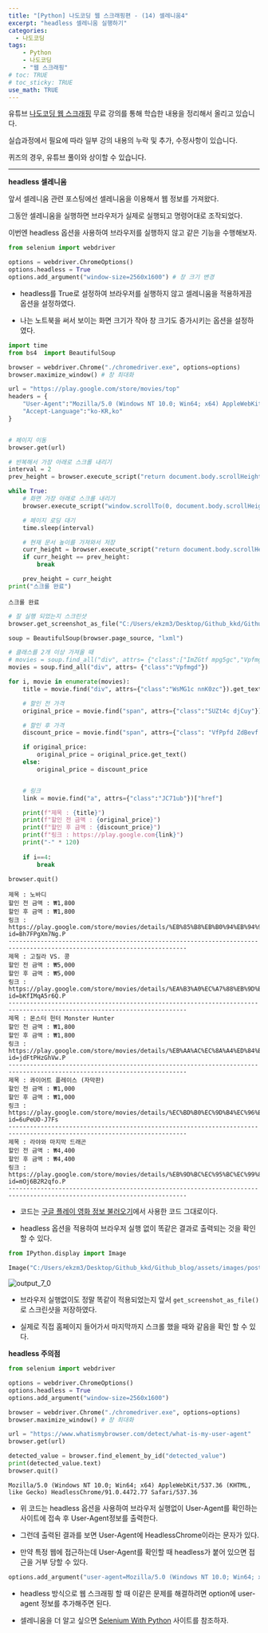 ```yaml
---
title: "[Python] 나도코딩 웹 스크래핑편 - (14) 셀레니움4"
excerpt: "headless 셀레니움 실행하기"
categories: 
  - 나도코딩
tags: 
    - Python
    - 나도코딩
    - "웹 스크래핑"
# toc: TRUE
# toc_sticky: TRUE
use_math: TRUE
---
```


유튜브 [나도코딩 웹 스크래핑](https://www.youtube.com/watch?v=yQ20jZwDjTE&t=17499s) 무료 강의를 통해 학습한 내용을 정리해서 올리고 있습니다.

실습과정에서 필요에 따라 일부 강의 내용의 누락 및 추가, 수정사항이 있습니다.

퀴즈의 경우, 유튜브 풀이와 상이할 수 있습니다.

---


**headless 셀레니움**

앞서 셀레니움 관련 포스팅에선 셀레니움을 이용해서 웹 정보를 가져왔다.

그동안 셀레니움을 실행하면 브라우저가 실제로 실행되고 명령어대로 조작되었다. 

이번엔 headless 옵션을 사용하여 브라우저를 실행하지 않고 같은 기능을 수행해보자.


```python
from selenium import webdriver

options = webdriver.ChromeOptions()
options.headless = True
options.add_argument("window-size=2560x1600") # 창 크기 변경
```

- headless를 True로 설정하여 브라우저를 실행하지 않고 셀레니움을 적용하게끔 옵션을 설정하였다.


- 나는 노트북을 써서 보이는 화면 크기가 작아 창 크기도 증가시키는 옵션을 설정하였다.


```python
import time
from bs4  import BeautifulSoup

browser = webdriver.Chrome("./chromedriver.exe", options=options)
browser.maximize_window() # 창 최대화

url = "https://play.google.com/store/movies/top"
headers = {
    "User-Agent":"Mozilla/5.0 (Windows NT 10.0; Win64; x64) AppleWebKit/537.36 (KHTML, like Gecko) Chrome/88.0.4324.104 Safari/537.36",
    "Accept-Language":"ko-KR,ko"
}


# 페이지 이동
browser.get(url)

# 반복해서 가장 아래로 스크롤 내리기
interval = 2
prev_height = browser.execute_script("return document.body.scrollHeight")

while True:
    # 화면 가장 아래로 스크롤 내리기
    browser.execute_script("window.scrollTo(0, document.body.scrollHeight)")

    # 페이지 로딩 대기
    time.sleep(interval)

    # 현재 문서 높이를 가져와서 저장
    curr_height = browser.execute_script("return document.body.scrollHeight")
    if curr_height == prev_height:
        break

    prev_height = curr_height
print("스크롤 완료")
```

    스크롤 완료
    


```python
# 잘 실행 되었는지 스크린샷
browser.get_screenshot_as_file("C:/Users/ekzm3/Desktop/Github_kkd/Github_blog/assets/images/post_images/2021-06-09-nado_web_14/google_movie.png")

soup = BeautifulSoup(browser.page_source, "lxml")

# 클래스를 2개 이상 가져올 때
# movies = soup.find_all("div", attrs= {"class":["ImZGtf mpg5gc","Vpfmgd"]})
movies = soup.find_all("div", attrs= {"class":"Vpfmgd"})

for i, movie in enumerate(movies):
    title = movie.find("div", attrs={"class":"WsMG1c nnK0zc"}).get_text()

    # 할인 전 가격
    original_price = movie.find("span", attrs={"class":"SUZt4c djCuy"})

    # 할인 후 가격
    discount_price = movie.find("span", attrs={"class": "VfPpfd ZdBevf i5DZme"}).get_text()

    if original_price:
        original_price = original_price.get_text()
    else:
        original_price = discount_price


    # 링크
    link = movie.find("a", attrs={"class":"JC71ub"})["href"]

    print(f"제목 : {title}")
    print(f"할인 전 금액 : {original_price}")
    print(f"할인 후 금액 : {discount_price}")
    print(f"링크 : https://play.google.com{link}")
    print("-" * 120)
    
    if i==4:
        break

browser.quit()
```

    제목 : 노바디
    할인 전 금액 : ₩1,800
    할인 후 금액 : ₩1,800
    링크 : https://play.google.com/store/movies/details/%EB%85%B8%EB%B0%94%EB%94%94?id=Bh7FPgXm7Ng.P
    ------------------------------------------------------------------------------------------------------------------------
    제목 : 고질라 VS. 콩
    할인 전 금액 : ₩5,000
    할인 후 금액 : ₩5,000
    링크 : https://play.google.com/store/movies/details/%EA%B3%A0%EC%A7%88%EB%9D%BC_VS_%EC%BD%A9?id=bKfIMqA5r6Q.P
    ------------------------------------------------------------------------------------------------------------------------
    제목 : 몬스터 헌터 Monster Hunter
    할인 전 금액 : ₩1,800
    할인 후 금액 : ₩1,800
    링크 : https://play.google.com/store/movies/details/%EB%AA%AC%EC%8A%A4%ED%84%B0_%ED%97%8C%ED%84%B0_Monster_Hunter?id=jdFtPHzGhVw.P
    ------------------------------------------------------------------------------------------------------------------------
    제목 : 콰이어트 플레이스 (자막판)
    할인 전 금액 : ₩1,000
    할인 후 금액 : ₩1,000
    링크 : https://play.google.com/store/movies/details/%EC%BD%B0%EC%9D%B4%EC%96%B4%ED%8A%B8_%ED%94%8C%EB%A0%88%EC%9D%B4%EC%8A%A4_%EC%9E%90%EB%A7%89%ED%8C%90?id=6uPeUO-J7Fs
    ------------------------------------------------------------------------------------------------------------------------
    제목 : 라야와 마지막 드래곤
    할인 전 금액 : ₩4,400
    할인 후 금액 : ₩4,400
    링크 : https://play.google.com/store/movies/details/%EB%9D%BC%EC%95%BC%EC%99%80_%EB%A7%88%EC%A7%80%EB%A7%89_%EB%93%9C%EB%9E%98%EA%B3%A4?id=mOj6B2R2qfo.P
    ------------------------------------------------------------------------------------------------------------------------
    

- 코드는 [구글 플레이 영화 정보 불러오기](https://romg2.github.io/%EB%82%98%EB%8F%84%EC%BD%94%EB%94%A9/nado_web_13_%EC%85%80%EB%A0%88%EB%8B%88%EC%9B%80_%EA%B5%AC%EA%B8%80-%EC%98%81%ED%99%94%EC%A0%95%EB%B3%B4/)에서 사용한 코드 그대로이다.


- headless 옵션을 적용하여 브라우저 실행 없이 똑같은 결과로 출력되는 것을 확인 할 수 있다.


```python
from IPython.display import Image

Image("C:/Users/ekzm3/Desktop/Github_kkd/Github_blog/assets/images/post_images/2021-06-09-nado_web_14/google_movie.png")
```




    
![output_7_0](https://user-images.githubusercontent.com/82348484/121332948-4ad6ed00-c953-11eb-9d58-a6d362d211c0.png)



- 브라우저 실행없이도 정말 똑같이 적용되었는지 앞서 `get_screenshot_as_file()`로 스크린샷을 저장하였다.


- 실제로 직접 홈페이지 들어가서 마지막까지 스크롤 했을 때와 같음을 확인 할 수 있다.

**headless 주의점**


```python
from selenium import webdriver

options = webdriver.ChromeOptions()
options.headless = True
options.add_argument("window-size=2560x1600")

browser = webdriver.Chrome("./chromedriver.exe", options=options)
browser.maximize_window() # 창 최대화

url = "https://www.whatismybrowser.com/detect/what-is-my-user-agent"
browser.get(url)

detected_value = browser.find_element_by_id("detected_value")
print(detected_value.text)
browser.quit()
```

    Mozilla/5.0 (Windows NT 10.0; Win64; x64) AppleWebKit/537.36 (KHTML, like Gecko) HeadlessChrome/91.0.4472.77 Safari/537.36
    

- 위 코드는 headless 옵션을 사용하여 브라우저 실행없이 User-Agent를 확인하는 사이트에 접속 후 User-Agent정보를 출력한다.


- 그런데 출력된 결과를 보면 User-Agent에 HeadlessChrome이라는 문자가 있다.


- 만약 특정 웹에 접근하는데 User-Agent를 확인할 때 headless가 붙어 있으면 접근을 거부 당할 수 있다.


```python
options.add_argument("user-agent=Mozilla/5.0 (Windows NT 10.0; Win64; x64) AppleWebKit/537.36 (KHTML, like Gecko) Chrome/88.0.4324.150 Safari/537.36")
```

- headless 방식으로 웹 스크래핑 할 때 이같은 문제를 해결하려면 option에 user-agent 정보를 추가해주면 된다.


- 셀레니움을 더 알고 싶으면 [Selenium With Python](https://selenium-python.readthedocs.io/) 사이트를 참조하자.
